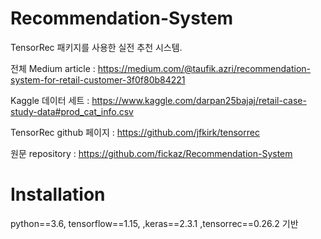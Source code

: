 # Recommendation-System

TensorRec 패키지를 사용한 실전 추천 시스템.

전체 Medium article : https://medium.com/@taufik.azri/recommendation-system-for-retail-customer-3f0f80b84221

Kaggle 데이터 세트 : https://www.kaggle.com/darpan25bajaj/retail-case-study-data#prod_cat_info.csv

TensorRec github 페이지 : https://github.com/jfkirk/tensorrec

원문 repository : https://github.com/fickaz/Recommendation-System

# Installation

python==3.6, tensorflow==1.15, ,keras==2.3.1 ,tensorrec==0.26.2 기반
